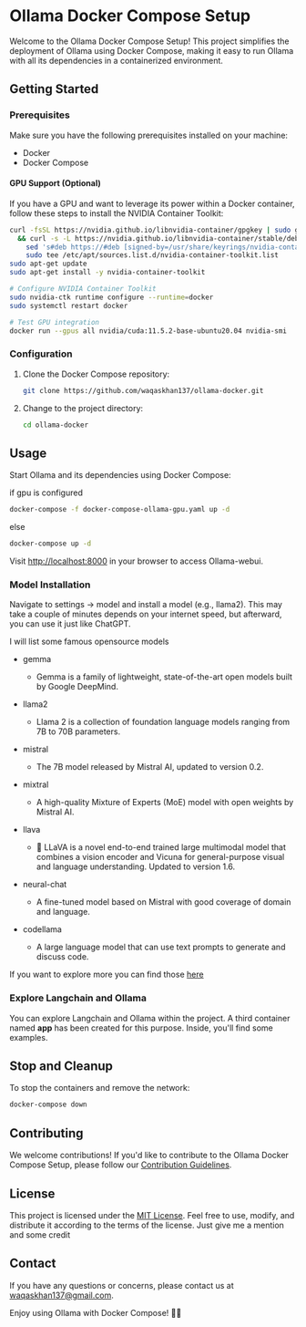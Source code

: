 # Ollama Docker Compose Setup

Welcome to the Ollama Docker Compose Setup! This project simplifies the deployment of Ollama using Docker Compose, making it easy to run Ollama with all its dependencies in a containerized environment.

## Getting Started

### Prerequisites

Make sure you have the following prerequisites installed on your machine:

- Docker
- Docker Compose

#### GPU Support (Optional)

If you have a GPU and want to leverage its power within a Docker container, follow these steps to install the NVIDIA Container Toolkit:

```bash
curl -fsSL https://nvidia.github.io/libnvidia-container/gpgkey | sudo gpg --dearmor -o /usr/share/keyrings/nvidia-container-toolkit-keyring.gpg \
  && curl -s -L https://nvidia.github.io/libnvidia-container/stable/deb/nvidia-container-toolkit.list | \
    sed 's#deb https://#deb [signed-by=/usr/share/keyrings/nvidia-container-toolkit-keyring.gpg] https://#g' | \
    sudo tee /etc/apt/sources.list.d/nvidia-container-toolkit.list
sudo apt-get update
sudo apt-get install -y nvidia-container-toolkit

# Configure NVIDIA Container Toolkit
sudo nvidia-ctk runtime configure --runtime=docker
sudo systemctl restart docker

# Test GPU integration
docker run --gpus all nvidia/cuda:11.5.2-base-ubuntu20.04 nvidia-smi
```

### Configuration

1. Clone the Docker Compose repository:

    ```bash
    git clone https://github.com/waqaskhan137/ollama-docker.git
    ```

2. Change to the project directory:

    ```bash
    cd ollama-docker
    ```

## Usage

Start Ollama and its dependencies using Docker Compose:

if gpu is configured

```bash
docker-compose -f docker-compose-ollama-gpu.yaml up -d
```

else

```bash
docker-compose up -d
```

Visit [http://localhost:8000](http://localhost:8000) in your browser to access Ollama-webui.

### Model Installation

Navigate to settings -> model and install a model (e.g., llama2). This may take a couple of minutes depends on your internet speed, but afterward, you can use it just like ChatGPT.

I will list some famous opensource models

- gemma
  - Gemma is a family of lightweight, state-of-the-art open models built by Google DeepMind.

- llama2
  - Llama 2 is a collection of foundation language models ranging from 7B to 70B parameters.

- mistral
  - The 7B model released by Mistral AI, updated to version 0.2.

- mixtral
  - A high-quality Mixture of Experts (MoE) model with open weights by Mistral AI.

- llava
  - 🌋 LLaVA is a novel end-to-end trained large multimodal model that combines a vision encoder and Vicuna for general-purpose visual and language understanding. Updated to version 1.6.

- neural-chat
  - A fine-tuned model based on Mistral with good coverage of domain and language.

- codellama
  - A large language model that can use text prompts to generate and discuss code.

If you want to explore more you can find those [here](https://ollama.com/library)

### Explore Langchain and Ollama

You can explore Langchain and Ollama within the project. A third container named **app** has been created for this purpose. Inside, you'll find some examples.

## Stop and Cleanup

To stop the containers and remove the network:

```bash
docker-compose down
```

## Contributing

We welcome contributions! If you'd like to contribute to the Ollama Docker Compose Setup, please follow our [Contribution Guidelines](CONTRIBUTING.md).

## License

This project is licensed under the [MIT License](LICENSE). Feel free to use, modify, and distribute it according to the terms of the license. Just give me a mention and some credit

## Contact

If you have any questions or concerns, please contact us at [waqaskhan137@gmail.com](mailto:waqaskhan137@gmail.com).

Enjoy using Ollama with Docker Compose! 🐳🚀
